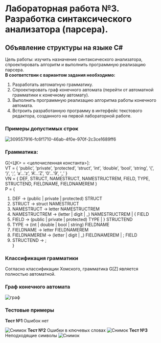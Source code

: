 # Лабораторная работа №3. Разработка синтаксического анализатора (парсера).
## Объявление структуры на языке С#
Цель работы: изучить назначение синтаксического анализатора, спроектировать алгоритм и выполнить программную реализацию парсера. \
**В соответствии с вариантом задания необходимо:**
1. Разработать автоматную грамматику.
2. Спроектировать граф конечного автомата (перейти от автоматной грамматики к конечному автомату).
3. Выполнить программную реализацию алгоритма работы конечного автомата.
4. Встроить разработанную программу в интерфейс текстового редактора, созданного на первой лабораторной работе.
### Примеры допустимых строк
![309557916-fc6f1710-46ab-4f0e-970f-2c3ce1689ff6](https://github.com/more1oleva/lab3tfiyak/assets/118746926/e8c59611-3ea1-4764-9bf1-0ee1f1c37ea4)

### Грамматика:
G[<ЦК> = <целочисленная константа>]: \
VT = { ‘public’, ‘private’, ‘protected’, ‘struct’, ‘int’, ‘double’, ‘bool’, ‘string’, ‘{’, ‘}’, ‘;’, ‘a’…’z’, ‘A’…’Z’, ‘0’…’9’, ‘_’ } \
VN = { DEF, STRUCT, NAMESTRUCT, NAMESTRUCTREM, FIELD, TYPE, STRUCTEND, FIELDNAME, FIELDNAMEREM } \
P = { 
1. DEF -> (public | private | protected) STRUCT
2. STRUCT -> struct NAMESTRUCT
3. NAMESTRUCT -> letter NAMESTRUCTREM
4. NAMESTRUCTREM -> (letter | digit | _) NAMESTRUCTREM | { FIELD
5. FIELD -> (public | private | protected) TYPE | } STRUCTEND
6. TYPE -> (int | double | bool | string) FIELDNAME
7. FIELDNAME -> letter FIELDNAMEREM
8. FIELDNAMEREM -> (letter | digit | _) FIELDNAMEREM | ; FIELD
9. STRUCTEND -> ; \
}
### Классификация грамматики
Согласно классификации Хомского, грамматика G[Z] является полностью автоматной.
### Граф конечного автомата
![граф](https://github.com/more1oleva/lab3tfiyak/assets/118746926/8af70a79-479e-49ec-a9ae-ae26358e90fc)

### Тестовые примеры
**Тест №1** Ошибок нет

![Снимок](https://github.com/more1oleva/lab3tfiyak/assets/118746926/7cffb256-0b97-4af0-a7ff-ae51e5a387e7)
**Тест №2** Ошибки в ключевых словах
![Снимок](https://github.com/more1oleva/lab3tfiyak/assets/118746926/352e7e72-313d-4812-96e8-38a5308783e5)
**Тест №3** Неподходящие символы
![Снимок](https://github.com/more1oleva/lab3tfiyak/assets/118746926/0b9bfe1b-330d-4cf8-9fd2-e4f8e436c3df)


